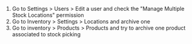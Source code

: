 1.  Go to Settings \> Users \> Edit a user and check the "Manage
    Multiple Stock Locations" permission
2.  Go to Inventory \> Settings \> Locations and archive one
3.  Go to inventory \> Products \> Products and try to archive one product associated to stock picking
